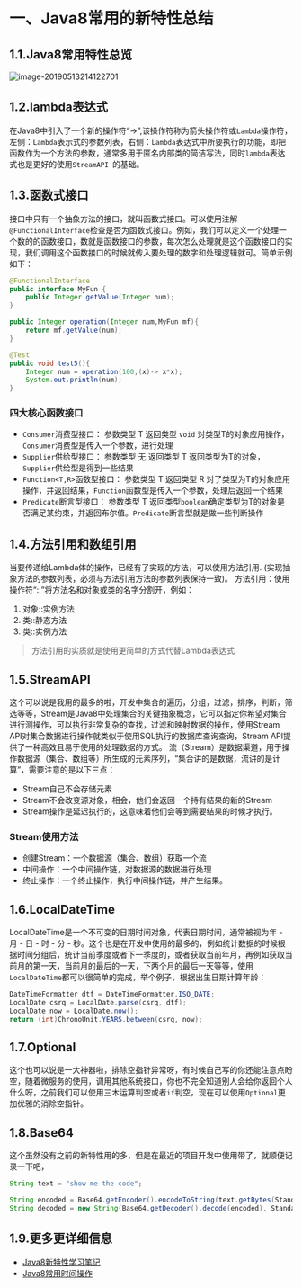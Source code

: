 # 一、Java8常用的新特性总结

## 1.1.Java8常用特性总览

![image-20190513214122701](http://image.luokangyuan.com/2019-05-13-134130.png)

## 1.2.lambda表达式

在Java8中引入了一个新的操作符“->”,该操作符称为箭头操作符或`Lambda`操作符，左侧：`Lambda`表示式的参数列表，右侧：`Lambda`表达式中所要执行的功能，即把函数作为一个方法的参数，通常多用于匿名内部类的简洁写法，同时`lambda`表达式也是更好的使用`StreamAPI `的基础。

## 1.3.函数式接口

接口中只有一个抽象方法的接口，就叫函数式接口。可以使用注解`@FunctionalInterface`检查是否为函数式接口。例如，我们可以定义一个处理一个数的的函数接口，数就是函数接口的参数，每次怎么处理就是这个函数接口的实现，我们调用这个函数接口的时候就传入要处理的数字和处理逻辑就可。简单示例如下：

```java
@FunctionalInterface
public interface MyFun {
    public Integer getValue(Integer num);
}
```

```java
public Integer operation(Integer num,MyFun mf){
    return mf.getValue(num);
}
```

```java
@Test
public void test5(){
    Integer num = operation(100,(x)-> x*x);
    System.out.println(num);
}
```

### 四大核心函数接口

- `Consumer`消费型接口： 参数类型 T 返回类型 `void` 对类型T的对象应用操作，`Consumer`消费型是传入一个参数，进行处理
- `Supplier`供给型接口： 参数类型 无 返回类型 T 返回类型为T的对象，`Supplier`供给型是得到一些结果
- `Function<T,R>`函数型接口： 参数类型 T 返回类型 R 对了类型为T的对象应用操作，并返回结果，`Function`函数型是传入一个参数，处理后返回一个结果
- `Predicate`断言型接口： 参数类型 T 返回类型` boolean `确定类型为T的对象是否满足某约束，并返回布尔值。`Predicate`断言型就是做一些判断操作

## 1.4.方法引用和数组引用

当要传递给Lambda体的操作，已经有了实现的方法，可以使用方法引用. (实现抽象方法的参数列表，必须与方法引用方法的参数列表保持一致)。 方法引用：使用操作符“::”将方法名和对象或类的名字分割开，例如：

1. 对象::实例方法
2. 类::静态方法
3. 类::实例方法

> 方法引用的实质就是使用更简单的方式代替Lambda表达式

## 1.5.StreamAPI

这个可以说是我用的最多的啦，开发中集合的遍历，分组，过滤，排序，判断，筛选等等，Stream是Java8中处理集合的关键抽象概念，它可以指定你希望对集合进行测操作，可以执行非常复杂的查找，过滤和映射数据的操作，使用Stream API对集合数据进行操作就类似于使用SQL执行的数据库查询查询，Stream API提供了一种高效且易于使用的处理数据的方式。 流（Stream）是数据渠道，用于操作数据源（集合、数组等）所生成的元素序列，“集合讲的是数据，流讲的是计算”，需要注意的是以下三点：

- Stream自己不会存储元素
- Stream不会改变源对象，相会，他们会返回一个持有结果的新的Stream
- Stream操作是延迟执行的，这意味着他们会等到需要结果的时候才执行。

### Stream使用方法

- 创建Stream：一个数据源（集合、数组）获取一个流
- 中间操作：一个中间操作链，对数据源的数据进行处理
- 终止操作：一个终止操作，执行中间操作链，并产生结果。

## 1.6.LocalDateTime

LocalDateTime是一个不可变的日期时间对象，代表日期时间，通常被视为年 - 月 - 日 - 时 - 分 - 秒。这个也是在开发中使用的最多的，例如统计数据的时候根据时间分组后，统计当前季度或者下一季度的，或者获取当前年月，再例如获取当前月的第一天，当前月的最后的一天，下两个月的最后一天等等，使用`LocalDateTime`都可以很简单的完成，举个例子，根据出生日期计算年龄：

```java
DateTimeFormatter dtf = DateTimeFormatter.ISO_DATE;
LocalDate csrq = LocalDate.parse(csrq, dtf);
LocalDate now = LocalDate.now();
return (int)ChronoUnit.YEARS.between(csrq, now);
```

## 1.7.Optional

这个也可以说是一大神器啦，排除空指针异常呀，有时候自己写的你还能注意点盼空，随着微服务的使用，调用其他系统接口，你也不完全知道别人会给你返回个人什么呀，之前我们可以使用三木运算判空或者`if`判空，现在可以使用`Optional`更加优雅的消除空指针。

## 1.8.**Base64** 

这个虽然没有之前的新特性用的多，但是在最近的项目开发中使用带了，就顺便记录一下吧，

```java
String text = "show me the code";

String encoded = Base64.getEncoder().encodeToString(text.getBytes(StandardCharsets.UTF_8));
String decoded = new String(Base64.getDecoder().decode(encoded), StandardCharsets.UTF_8);
```

## 1.9.更多更详细信息

* [Java8新特性学习笔记](http://luokangyuan.com/java8xue-xi-bi-ji/)
* [Java8常用时间操作](http://luokangyuan.com/java8shi-jian-chang-yong-cao-zuo/)

